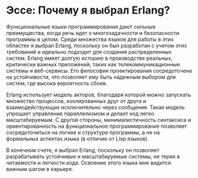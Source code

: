 # Эссе: Почему я выбрал Erlang?

Функциональные языки программирования дают сильные преимущества, когда речь идет о многозадачности и безопасности программы в целом. Среди множества языков для работы в этих областях я выбрал Erlang, поскольку он был разработан с учетом этих требований и идеально подходит для создания распределенных систем. Erlang имеет долгую историю в производстве реальных, критически важных приложений, таких как телекоммуникационные системы и веб-сервисы. Его философия проектирования сосредоточена на устойчивости, что позволяет ему быть надежным выбором для систем, где высока вероятность сбоев.  

Erlang использует модель акторов, благодаря которой можно запускать множество процессов, изолированных друг от друга и взаимодействующих исключительно через сообщения. Такая модель упрощает управление параллелизмом и делает код легко масштабируемым. С другой стороны, минималистичность синтаксиса и ориентированность на функциональное программирование позволяет сосредоточиться на логике и структуре программы, а не на формальных аспектах языка (в отличие от Lisp языков). 

В конечном счете, я выбрал Erlang, поскольку он позволяет разрабатывать устойчивые и масштабируемые системы, не теряя в читаемости и легкости кода. Освоение этого языка мне видится важным шагом в карьере.

